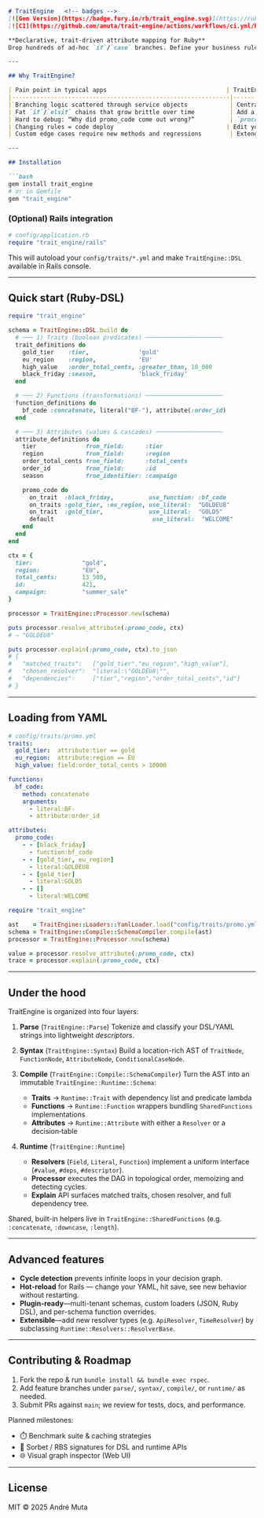 ````markdown
# TraitEngine   <!-- badges -->  
[![Gem Version](https://badge.fury.io/rb/trait_engine.svg)](https://rubygems.org/gems/trait_engine)  
[![CI](https://github.com/amuta/trait-engine/actions/workflows/ci.yml/badge.svg)](https://github.com/amuta/trait-engine/actions)

**Declarative, trait-driven attribute mapping for Ruby**  
Drop hundreds of ad-hoc `if`/`case` branches. Define your business rules as a simple graph of **5 primitives**, then compile and execute them against any context. Ask “why did I get this value?” and receive a full JSON decision trace.

---

## Why TraitEngine?

| Pain point in typical apps                                  | TraitEngine cure                                                           |
|--------------------------------------------------------------|-----------------------------------------------------------------------------|
| Branching logic scattered through service objects            | Centralize all rules in one `trait`/`attribute` schema                      |
| Fat `if`/`elsif` chains that grow brittle over time          | Add a **trait** once, reuse it across many attributes                       |
| Hard to debug: “Why did promo_code come out wrong?”          | `processor.explain(:promo_code, ctx)` returns a structured trace            |
| Changing rules = code deploy                                | Edit your YAML or Ruby‐DSL and hot-reload via the Rails integration         |
| Custom edge cases require new methods and regressions        | Extend with new **functions** or **traits** without touching core code      |

---

## Installation

```bash
gem install trait_engine
# or in Gemfile
gem "trait_engine"
````

### (Optional) Rails integration

```ruby
# config/application.rb
require "trait_engine/rails"
```

This will autoload your `config/traits/*.yml` and make `TraitEngine::DSL` available in Rails console.

---

## Quick start (Ruby-DSL)

```ruby
require "trait_engine"

schema = TraitEngine::DSL.build do
  # ─── 1) Traits (boolean predicates) ──────────────────────
  trait_definitions do
    gold_tier    :tier,              'gold'
    eu_region    :region,            'EU'
    high_value   :order_total_cents, :greater_than, 10_000
    black_friday :season,            'black_friday'
  end

  # ─── 2) Functions (transformations) ──────────────────────
  function_definitions do
    bf_code :concatenate, literal("BF-"), attribute(:order_id)
  end

  # ─── 3) Attributes (values & cascades) ───────────────────
  attribute_definitions do
    tier              from_field:      :tier
    region            from_field:      :region
    order_total_cents from_field:      :total_cents
    order_id          from_field:      :id
    season            from_identifier: :campaign

    promo_code do
      on_trait  :black_friday,          use_function: :bf_code
      on_traits :gold_tier, :eu_region, use_literal:  "GOLDEU8"
      on_trait  :gold_tier,             use_literal:  "GOLD5"
      default                            use_literal:  "WELCOME"
    end
  end
end

ctx = {
  tier:              "gold",
  region:            "EU",
  total_cents:       13_500,
  id:                421,
  campaign:          "summer_sale"
}

processor = TraitEngine::Processor.new(schema)

puts processor.resolve_attribute(:promo_code, ctx)
# ⇒ "GOLDEU8"

puts processor.explain(:promo_code, ctx).to_json
# {
#   "matched_traits":   ["gold_tier","eu_region","high_value"],
#   "chosen_resolver":  "literal:\"GOLDEU8\"",
#   "dependencies":     ["tier","region","order_total_cents","id"]
# }
```

---

## Loading from YAML

```yaml
# config/traits/promo.yml
traits:
  gold_tier:  attribute:tier == gold
  eu_region:  attribute:region == EU
  high_value: field:order_total_cents > 10000

functions:
  bf_code:
    method: concatenate
    arguments:
      - literal:BF-
      - attribute:order_id

attributes:
  promo_code:
    - - [black_friday]
      - function:bf_code
    - - [gold_tier, eu_region]
      - literal:GOLDEU8
    - - [gold_tier]
      - literal:GOLD5
    - - []
      - literal:WELCOME
```

```ruby
require "trait_engine"

ast    = TraitEngine::Loaders::YamlLoader.load("config/traits/promo.yml")
schema = TraitEngine::Compile::SchemaCompiler.compile(ast)
processor = TraitEngine::Processor.new(schema)

value = processor.resolve_attribute(:promo_code, ctx)
trace = processor.explain(:promo_code, ctx)
```

---

## Under the hood

TraitEngine is organized into four layers:

1. **Parse** (`TraitEngine::Parse`)
   Tokenize and classify your DSL/YAML strings into lightweight *descriptors*.

2. **Syntax** (`TraitEngine::Syntax`)
   Build a location-rich AST of `TraitNode`, `FunctionNode`, `AttributeNode`, `ConditionalCaseNode`.

3. **Compile** (`TraitEngine::Compile::SchemaCompiler`)
   Turn the AST into an immutable `TraitEngine::Runtime::Schema`:

   * **Traits** → `Runtime::Trait` with dependency list and predicate lambda
   * **Functions** → `Runtime::Function` wrappers bundling `SharedFunctions` implementations
   * **Attributes** → `Runtime::Attribute` with either a `Resolver` or a decision‐table

4. **Runtime** (`TraitEngine::Runtime`)

   * **Resolvers** (`Field`, `Literal`, `Function`) implement a uniform interface (`#value`, `#deps`, `#descriptor`).
   * **Processor** executes the DAG in topological order, memoizing and detecting cycles.
   * **Explain** API surfaces matched traits, chosen resolver, and full dependency tree.

Shared, built-in helpers live in `TraitEngine::SharedFunctions` (e.g. `:concatenate`, `:downcase`, `:length`).

---

## Advanced features

* **Cycle detection** prevents infinite loops in your decision graph.
* **Hot-reload** for Rails — change your YAML, hit save, see new behavior without restarting.
* **Plugin-ready**—multi-tenant schemas, custom loaders (JSON, Ruby DSL), and per-schema function overrides.
* **Extensible**—add new resolver types (e.g. `ApiResolver`, `TimeResolver`) by subclassing `Runtime::Resolvers::ResolverBase`.

---

## Contributing & Roadmap

1. Fork the repo & run `bundle install && bundle exec rspec`.
2. Add feature branches under `parse/`, `syntax/`, `compile/`, or `runtime/` as needed.
3. Submit PRs against `main`; we review for tests, docs, and performance.

Planned milestones:

* ⏱️ Benchmark suite & caching strategies
* 🔰 Sorbet / RBS signatures for DSL and runtime APIs
* 🌐 Visual graph inspector (Web UI)

---

## License

MIT © 2025 André Muta

```
```
